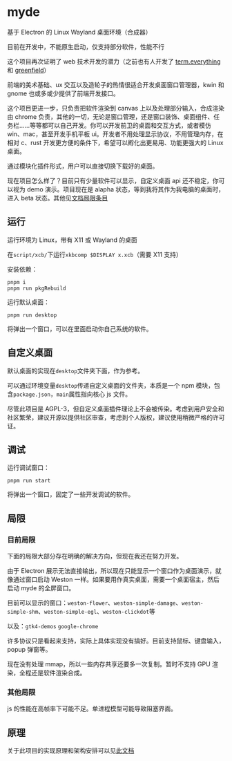 # myde

基于 Electron 的 Linux Wayland 桌面环境（合成器）

目前在开发中，不能原生启动，仅支持部分软件，性能不行

这个项目再次证明了 web 技术开发的潜力（之前也有人开发了 [term.everything](https://github.com/mmulet/term.everything) 和 [greenfield](https://github.com/udevbe/greenfield)）

前端的美术基础、ux 交互以及造轮子的热情很适合开发桌面窗口管理器，kwin 和 gnome 也或多或少提供了前端开发接口。

这个项目更进一步，只负责把软件渲染到 canvas 上以及处理部分输入，合成渲染由 chrome 负责，其他的一切，无论是窗口管理，还是窗口装饰、桌面组件、任务栏……等等都可以自己开发。你可以开发前卫的桌面和交互方式，或者模仿 win、mac，甚至开发手机平板 ui。开发者不用处理显示协议，不用管理内存，在相对 c、rust 开发更方便的条件下，希望可以孵化出更易用、功能更强大的 Linux 桌面。

通过模块化插件形式，用户可以直接切换下载好的桌面。

现在项目怎么样了？目前只有少量软件可以显示，自定义桌面 api 还不稳定，你可以视为 demo 演示。项目现在是 alapha 状态，等到我将其作为我电脑的桌面时，进入 beta 状态。其他见[文档局限条目](#局限)

## 运行

运行环境为 Linux，带有 X11 或 Wayland 的桌面

在`script/xcb/`下运行`xkbcomp $DISPLAY x.xcb`（需要 X11 支持）

安装依赖：

```shell
pnpm i
pnpm run pkgRebuild
```

运行默认桌面：

```shell
pnpm run desktop
```

将弹出一个窗口，可以在里面启动你自己系统的软件。

## 自定义桌面

默认桌面的实现在`desktop`文件夹下面，作为参考。

可以通过环境变量`desktop`传递自定义桌面的文件夹，本质是一个 npm 模块，包含`package.json`，`main`属性指向核心 js 文件。

尽管此项目是 AGPL-3，但自定义桌面插件理论上不会被传染。考虑到用户安全和社区繁荣，建议开源以提供社区审查，考虑到个人版权，建议使用稍微严格的许可证。

## 调试

运行调试窗口：

```shell
pnpm run start
```

将弹出一个窗口，固定了一些开发调试的软件。

## 局限

### 目前局限

下面的局限大部分存在明确的解决方向，但现在我还在努力开发。

由于 Electron 展示无法直接输出，所以现在只能显示一个窗口作为桌面演示，就像通过窗口启动 Weston 一样。如果要用作真实桌面，需要一个桌面宿主，然后启动 myde 的全屏窗口。

目前可以显示的窗口：`weston-flower`、`weston-simple-damage`、`weston-simple-shm`、`weston-simple-egl`、`weston-clickdot`等

以及：`gtk4-demos` `google-chrome`

许多协议只是看起来支持，实际上具体实现没有搞好。目前支持鼠标、键盘输入，popup 弹窗等。

现在没有处理 mmap，所以一些内存共享还要多一次复制。暂时不支持 GPU 渲染，全程还是软件渲染合成。

### 其他局限

js 的性能在高帧率下可能不足。单进程模型可能导致阻塞界面。

## 原理

关于此项目的实现原理和架构安排可以见[此文档](./docs/details.md)
